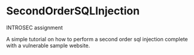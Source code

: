 # SecondOrderSQLInjection
INTROSEC assignment

A simple tutorial on how to perform a second order sql injection complete with a vulnerable sample website.
